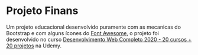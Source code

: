 # Projeto Finans

Um projeto educacional desenvolvido puramente com as mecanicas do Bootstrap e com alguns ícones do [Font Awesome](https://fontawesome.com/), o projeto foi desenvolvido no curso [Desenvolvimento Web Completo 2020 - 20 cursos + 20 projetos](https://www.udemy.com/course/web-completo/) na Udemy.
